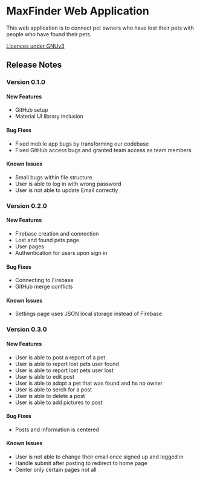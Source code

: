 # MaxFinder Web Application
This web application is to connect pet owners who have lost their pets with people who have found their pets.

[Licences under GNUv3 ](LICENSE.md)

## Release Notes
### Version 0.1.0

#### New Features
* GitHub setup
* Material UI library inclusion

#### Bug Fixes
* Fixed mobile app bugs by transforming our codebase 
* Fixed GitHub access bugs and granted team access as team members 

#### Known Issues
* Small bugs within file structure
* User is able to log in with wrong password
* User is not able to update Email correctly


### Version 0.2.0

#### New Features
* Firebase creation and connection
* Lost and found pets page
* User pages
* Authentication for users upon sign in 

#### Bug Fixes
* Connecting to Firebase
* GitHub merge conflicts

#### Known Issues
* Settings page uses JSON local storage instead of Firebase

### Version 0.3.0

#### New Features
* User is able to post a report of a pet
* User is able to report lost pets user found
* User is able to report lost pets user lost
* User is able to edit post
* User is able to adopt a pet that was found and hs no owner 
* User is able to serch for a post
* User is able to delete a post
* User is able to add pictures to post

#### Bug Fixes
* Posts and information is centered  

#### Known Issues
* User is not able to change their email once signed up and logged in
* Handle submit after posting to redirect to home page
* Center only certain pages not all

